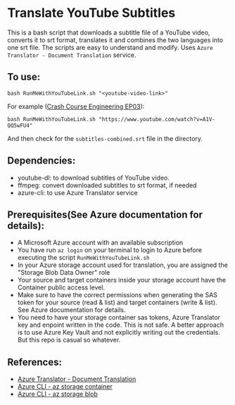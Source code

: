 # Translate YouTube Subtitles

This is a bash script that downloads a subtitle file of a YouTube video, converts it to srt format, translates it and combines the two languages into one srt file. The scripts are easy to understand and modify. Uses `Azure Translator - Document Translation` service.

## To use: 

`bash RunMeWithYouTubeLink.sh "<youtube-video-link>"`

For example ([Crash Course Engineering EP03](https://www.youtube.com/watch?v=A1V-QQ5wFU4")): 

`bash RunMeWithYouTubeLink.sh "https://www.youtube.com/watch?v=A1V-QQ5wFU4"`

And then check for the `subtitles-combined.srt` file in the directory.

## Dependencies:
* youtube-dl: to download subtitles of YouTube video.
* ffmpeg: convert downloaded subtitles to srt format, if needed
* azure-cli: to use Azure Translator service

## Prerequisites(See Azure documentation for details):
* A Microsoft Azure account with an available subscription
* You have run `az login` on your terminal to login to Azure before executing the script `RunMeWithYouTubeLink.sh`
* In your Azure storage account used for translation, you are assigned the "Storage Blob Data Owner" role
* Your source and target containers inside your storage account have the Container public access level. 
* Make sure to have the correct permissions when generating the SAS token for your source (read & list) and target containers (write & list). See Azure documentation for details.
* You need to have your storage container sas tokens, Azure Translator key and enpoint written in the code. This is not safe. A better approach is to use Azure Key Vault and not explicitly writing out the credentials. But this repo is casual so whatever.

## References:
* [Azure Translator - Document Translation](https://learn.microsoft.com/en-us/azure/cognitive-services/translator/document-translation/overview)
* [Azure CLI - az storage container](https://learn.microsoft.com/en-us/cli/azure/storage/container?view=azure-cli-latest)
* [Azure CLI - az storage blob](https://learn.microsoft.com/en-us/cli/azure/storage/blob?view=azure-cli-latest)